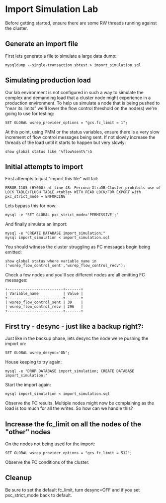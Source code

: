 # Import Simulation Lab

Before getting started, ensure there are some RW threads running against the cluster.  



## Generate an import file

First lets generate a file to simulate a large data dump: 

```
mysqldump --single-transaction sbtest > import_simulation.sql
```



## Simulating production load

Our lab environment is not configured in such a way to simulate the  complex and demanding load that a cluster node might experience in a  production environment.  To help us simulate a node that is being pushed  to "near its limits" we'll lower the flow control threshold on the node(s)  we're going to use for testing:

```
SET GLOBAL wsrep_provider_options = "gcs.fc_limit = 1";
```

At this point, using PMM or the status variables, ensure there is a  very slow increment of flow control messages being sent.  If not slowly  increase the threads of the load until it starts to happen but very  slowly:

```
show global status like '%flow%sent%'\G
```



## Initial attempts to import

First attempts to just "import this file" will fail: 
```[root@pxc3 backups]# mysql import_simulation < import_simulation.sql
ERROR 1105 (HY000) at line 48: Percona-XtraDB-Cluster prohibits use of LOCK TABLE/FLUSH TABLE <table> WITH READ LOCK/FOR EXPORT with pxc_strict_mode = ENFORCING```
```

Lets bypass this for now: 

```mysql -e "SET GLOBAL pxc_strict_mode='PERMISSIVE';"``` 

And finally simulate an import: 

```
mysql -e "CREATE DATABASE import_simulation;"
mysql import_simulation < import_simulation.sql
```



You should witness the cluster struggling as FC messages begin being emitted: 

```show global status where variable_name in ('wsrep_flow_control_sent','wsrep_flow_control_recv');```



Check a few nodes and you'll see different nodes are all emitting FC messages: 

```mysql> show global status where variable_name in ('wsrep_flow_control_sent','wsrep_flow_control_recv');
+-------------------------+-------+
| Variable_name           | Value |
+-------------------------+-------+
| wsrep_flow_control_sent | 39    |
| wsrep_flow_control_recv | 296   |
+-------------------------+-------+
```



## First try - desync - just like a backup right?: 

Just like in the backup phase, lets desync the node we're pushing the import on: 

```SET GLOBAL wsrep_desync='ON'; ```

House keeping to try again: 

```mysql -e "DROP DATABASE import_simulation; CREATE DATABASE import_simulation;"```

Start the import again: 

```mysql import_simulation < import_simulation.sql```

Observe the FC results. Multiple nodes might now be complaining as the load is too much for all the writes.  So how can we handle this? 



## Increase the fc_limit on all the nodes of the "other" nodes

On the nodes not being used for the import: 

```SET GLOBAL wsrep_provider_options = "gcs.fc_limit = 512";```

Observe the FC conditions of the cluster. 



## Cleanup

Be sure to set the default fc_limit, turn desync=OFF and if you set pxc_strict_mode back to default. 

